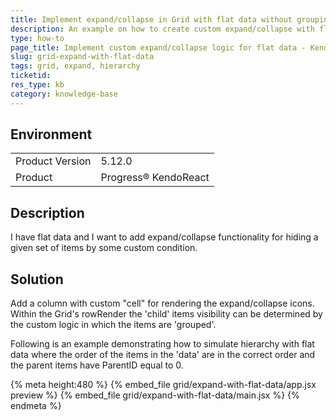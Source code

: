 ```yaml
---
title: Implement expand/collapse in Grid with flat data without grouping
description: An example on how to create custom expand/collapse with flat data.
type: how-to
page_title: Implement custom expand/collapse logic for flat data - KendoReact Grid
slug: grid-expand-with-flat-data
tags: grid, expand, hierarchy
ticketid: 
res_type: kb
category: knowledge-base
---
```


## Environment
<table>
    <tbody>
	    <tr>
	    	<td>Product Version</td>
	    	<td>5.12.0</td>
	    </tr>
	    <tr>
	    	<td>Product</td>
	    	<td>Progress® KendoReact</td>
	    </tr>
    </tbody> 
</table>


## Description
I have flat data and I want to add expand/collapse functionality for hiding a given set of items by some custom condition.

## Solution
Add a column with custom "cell" for rendering the expand/collapse icons. Within the Grid's rowRender the 'child' items visibility can be determined by the custom logic in which the items are 'grouped'. 

Following is an example demonstrating how to simulate hierarchy with flat data where the order of the items in the 'data' are in the correct order and the parent items have ParentID equal to 0. 

{% meta height:480 %}
{% embed_file grid/expand-with-flat-data/app.jsx preview %} 
{% embed_file grid/expand-with-flat-data/main.jsx %} 
{% endmeta %}
